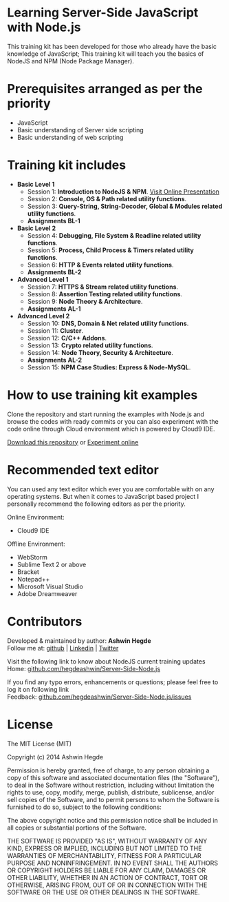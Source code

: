 Learning Server-Side JavaScript with Node.js
============================================
This training kit has been developed for those who already have the basic knowledge of JavaScript; This training kit will teach you the basics of NodeJS and NPM (Node Package Manager).

Prerequisites arranged as per the priority 
==========================================
<ul>  
  <li>JavaScript</li>
  <li>Basic understanding of Server side scripting</li>
  <li>Basic understanding of web scripting</li>
</ul>

Training kit includes
=====================
<ul>
  <li><strong>Basic Level 1</strong>
    <ul>
      <li>Session 1: <strong>Introduction to NodeJS & NPM</strong>. <a href="http://slides.com/ashwinhegde/introduction-to-node-js/live#/" target="_blank">Visit Online Presentation</a></li>
      <li>Session 2: <strong>Console, OS & Path related utility functions</strong>.</li>
      <li>Session 3: <strong>Query-String, String-Decoder, Global & Modules related utility functions</strong>.</li>
      <li><strong>Assignments BL-1</strong></li>
    </ul>
  </li>
  <li><strong>Basic Level 2</strong>
    <ul>
      <li>Session 4: <strong>Debugging, File System & Readline related utility functions</strong>.</li>
      <li>Session 5: <strong>Process, Child Process & Timers related utility functions</strong>.</li>
      <li>Session 6: <strong>HTTP & Events related utility functions</strong>.</li>
      <li><strong>Assignments BL-2</strong></li>
    </ul>
  </li>
  <li><strong>Advanced Level 1</strong>
    <ul>
      <li>Session 7: <strong>HTTPS & Stream related utility functions</strong>.</li>
      <li>Session 8: <strong>Assertion Testing related utility functions</strong>.</li>
      <li>Session 9: <strong>Node Theory & Architecture</strong>.</li>
      <li><strong>Assignments AL-1</strong></li>
    </ul>
  </li>
  <li><strong>Advanced Level 2</strong>
    <ul>
      <li>Session 10: <strong>DNS, Domain & Net related utility functions</strong>.</li>
      <li>Session 11: <strong>Cluster</strong>.</li>
      <li>Session 12: <strong>C/C++ Addons</strong>.</li>
      <li>Session 13: <strong>Crypto related utility functions</strong>.</li>
      <li>Session 14: <strong>Node Theory, Security & Architecture</strong>.</li>
      <li><strong>Assignments AL-2</strong></li>
    </ul>
    <ul>
      <li>Session 15: <strong>NPM Case Studies: Express & Node-MySQL</strong>.</li>
    </ul>
  </li>
</ul>

How to use training kit examples
================================
Clone the repository and start running the examples with Node.js and browse the codes with ready commits or 
you can also experiment with the code online through Cloud environment which is powered by Cloud9 IDE.

<a href="//github.com/hegdeashwin/NodeJS/archive/master.zip" target="_blank">Download this repository</a> or <a href="//c9.io/hegdeashwin/Server-side-nodejs" target="_blank">Experiment online</a>

Recommended text editor
=======================
You can used any text editor which ever you are comfortable with on any operating systems.
But when it comes to JavaScript based project I personally recommend the following editors
as per the priority.

Online Environment:
<ul>
  <li>Cloud9 IDE</li>
</ul>

Offline Environment:
<ul>
  <li>WebStorm</li>
  <li>Sublime Text 2 or above</li>
  <li>Bracket</li>
  <li>Notepad++</li>
  <li>Microsoft Visual Studio</li>
  <li>Adobe Dreamweaver</li>
</ul>

Contributors
============
Developed &amp; maintained by author: <b>Ashwin Hegde</b><br>
Follow me at: <a href="//github.com/hegdeashwin" target="_blank">github</a> | <a href="//in.linkedin.com/in/hegdeashwin" target="_blank">Linkedin</a> | <a href="//twitter.com/hegdeashwin3" target="_blank">Twitter</a>

Visit the following link to know about NodeJS current training updates<br>
Home: <a href="//github.com/hegdeashwin/Server-Side-Node.js" target="_blank">github.com/hegdeashwin/Server-Side-Node.js</a>
  
If you find any typo errors, enhancements or questions; please feel free to log it on following link<br>
Feedback: <a href="//github.com/hegdeashwin/Server-Side-Node.js/issues" target="_blank">github.com/hegdeashwin/Server-Side-Node.js/issues</a>

License
=======
The MIT License (MIT)

Copyright (c) 2014 Ashwin Hegde

Permission is hereby granted, free of charge, to any person obtaining a copy of
this software and associated documentation files (the "Software"), to deal in
the Software without restriction, including without limitation the rights to
use, copy, modify, merge, publish, distribute, sublicense, and/or sell copies of
the Software, and to permit persons to whom the Software is furnished to do so,
subject to the following conditions:

The above copyright notice and this permission notice shall be included in all
copies or substantial portions of the Software.

THE SOFTWARE IS PROVIDED "AS IS", WITHOUT WARRANTY OF ANY KIND, EXPRESS OR
IMPLIED, INCLUDING BUT NOT LIMITED TO THE WARRANTIES OF MERCHANTABILITY, FITNESS
FOR A PARTICULAR PURPOSE AND NONINFRINGEMENT. IN NO EVENT SHALL THE AUTHORS OR
COPYRIGHT HOLDERS BE LIABLE FOR ANY CLAIM, DAMAGES OR OTHER LIABILITY, WHETHER
IN AN ACTION OF CONTRACT, TORT OR OTHERWISE, ARISING FROM, OUT OF OR IN
CONNECTION WITH THE SOFTWARE OR THE USE OR OTHER DEALINGS IN THE SOFTWARE.

